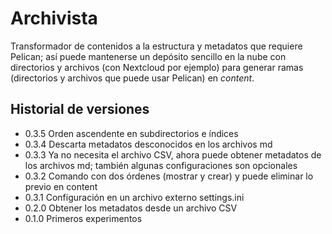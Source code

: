 # Archivista

Transformador de contenidos a la estructura y metadatos que requiere Pelican; así puede mantenerse un depósito sencillo en la nube con directorios y archivos (con Nextcloud por ejemplo) para generar ramas (directorios y archivos que puede usar Pelican) en _content_.

## Historial de versiones

- 0.3.5 Orden ascendente en subdirectorios e índices
- 0.3.4 Descarta metadatos desconocidos en los archivos md
- 0.3.3 Ya no necesita el archivo CSV, ahora puede obtener metadatos de los archivos md; también algunas configuraciones son opcionales
- 0.3.2 Comando con dos órdenes (mostrar y crear) y puede eliminar lo previo en content
- 0.3.1 Configuración en un archivo externo settings.ini
- 0.2.0 Obtener los metadatos desde un archivo CSV
- 0.1.0 Primeros experimentos
